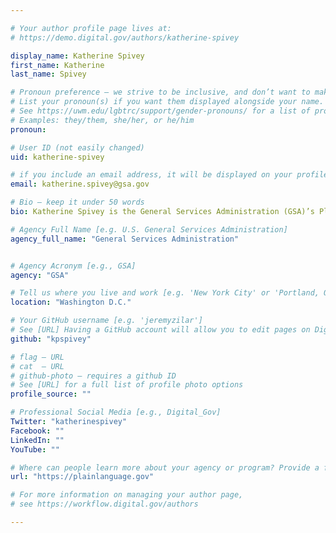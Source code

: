 ```yaml
---

# Your author profile page lives at:
# https://demo.digital.gov/authors/katherine-spivey

display_name: Katherine Spivey
first_name: Katherine
last_name: Spivey

# Pronoun preference — we strive to be inclusive, and don’t want to make assumptions on a person’s first name (be it a gender-neutral name, or is one more common in languages other than English). Learn more http://www.MyPronouns.org
# List your pronoun(s) if you want them displayed alongside your name. Leave it blank and we'll use just your name.
# See https://uwm.edu/lgbtrc/support/gender-pronouns/ for a list of pronouns
# Examples: they/them, she/her, or he/him
pronoun:

# User ID (not easily changed)
uid: katherine-spivey

# if you include an email address, it will be displayed on your profile page
email: katherine.spivey@gsa.gov

# Bio — keep it under 50 words
bio: Katherine Spivey is the General Services Administration (GSA)’s Plain Language Launcher and co-chair of the Plain Language Action and Information Network (PLAIN).

# Agency Full Name [e.g. U.S. General Services Administration]
agency_full_name: "General Services Administration"


# Agency Acronym [e.g., GSA]
agency: "GSA"

# Tell us where you live and work [e.g. 'New York City' or 'Portland, OR']
location: "Washington D.C."

# Your GitHub username [e.g. 'jeremyzilar']
# See [URL] Having a GitHub account will allow you to edit pages on DigitalGov. The image used in your GitHub account can also be used to populate your digital.gov profile photo.
github: "kpspivey"

# flag — URL
# cat  — URL
# github-photo — requires a github ID
# See [URL] for a full list of profile photo options
profile_source: ""

# Professional Social Media [e.g., Digital_Gov]
Twitter: "katherinespivey"
Facebook: ""
LinkedIn: ""
YouTube: ""

# Where can people learn more about your agency or program? Provide a full URL [e.g. 'https://www.example.gov/']
url: "https://plainlanguage.gov"

# For more information on managing your author page,
# see https://workflow.digital.gov/authors

---
```


